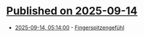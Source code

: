 # [Published on 2025-09-14](index.md)

* [2025-09-14, 05:14:00](https://soylentnews.org/article.pl?sid=25/09/13/1330226&from=rss) - [Fingerspitzengefühl](https://soylentnews.org/article.pl?sid=25/09/13/1330226&from=rss)
